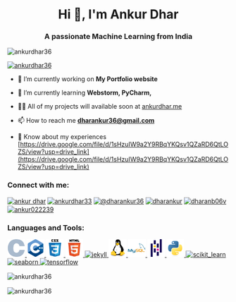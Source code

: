 <h1 align="center">Hi 👋, I'm Ankur Dhar</h1>
<h3 align="center">A passionate Machine Learning from India</h3>

<p align="left"> <img src="https://komarev.com/ghpvc/?username=ankurdhar36&label=Profile%20views&color=0e75b6&style=flat" alt="ankurdhar36" /> </p>

<p align="left"> <a href="https://github.com/ryo-ma/github-profile-trophy"><img src="https://github-profile-trophy.vercel.app/?username=ankurdhar36" alt="ankurdhar36" /></a> </p>

- 🔭 I’m currently working on **My Portfolio website**

- 🌱 I’m currently learning **Webstorm, PyCharm,**

- 👨‍💻 All of my projects will available soon at [ankurdhar.me](ankurdhar.me)

- 📫 How to reach me **dharankur36@gmail.com**

- 📄 Know about my experiences [https://drive.google.com/file/d/1sHzuIW9a2Y9RBqYKQsv1QZaRD6QtLOZS/view?usp=drive_link](https://drive.google.com/file/d/1sHzuIW9a2Y9RBqYKQsv1QZaRD6QtLOZS/view?usp=drive_link)

<h3 align="left">Connect with me:</h3>
<p align="left">
<a href="https://linkedin.com/in/ankur dhar" target="blank"><img align="center" src="https://raw.githubusercontent.com/rahuldkjain/github-profile-readme-generator/master/src/images/icons/Social/linked-in-alt.svg" alt="ankur dhar" height="30" width="40" /></a>
<a href="https://instagram.com/ankurdhar33" target="blank"><img align="center" src="https://raw.githubusercontent.com/rahuldkjain/github-profile-readme-generator/master/src/images/icons/Social/instagram.svg" alt="ankurdhar33" height="30" width="40" /></a>
<a href="https://www.hackerrank.com/@dharankur36" target="blank"><img align="center" src="https://raw.githubusercontent.com/rahuldkjain/github-profile-readme-generator/master/src/images/icons/Social/hackerrank.svg" alt="@dharankur36" height="30" width="40" /></a>
<a href="https://www.leetcode.com/dharankur" target="blank"><img align="center" src="https://raw.githubusercontent.com/rahuldkjain/github-profile-readme-generator/master/src/images/icons/Social/leet-code.svg" alt="dharankur" height="30" width="40" /></a>
<a href="https://auth.geeksforgeeks.org/user/dharanb06v" target="blank"><img align="center" src="https://raw.githubusercontent.com/rahuldkjain/github-profile-readme-generator/master/src/images/icons/Social/geeks-for-geeks.svg" alt="dharanb06v" height="30" width="40" /></a>
<a href="https://discord.gg/ankur022239" target="blank"><img align="center" src="https://raw.githubusercontent.com/rahuldkjain/github-profile-readme-generator/master/src/images/icons/Social/discord.svg" alt="ankur022239" height="30" width="40" /></a>
</p>

<h3 align="left">Languages and Tools:</h3>
<p align="left"> <a href="https://www.cprogramming.com/" target="_blank" rel="noreferrer"> <img src="https://raw.githubusercontent.com/devicons/devicon/master/icons/c/c-original.svg" alt="c" width="40" height="40"/> </a> <a href="https://www.w3schools.com/cpp/" target="_blank" rel="noreferrer"> <img src="https://raw.githubusercontent.com/devicons/devicon/master/icons/cplusplus/cplusplus-original.svg" alt="cplusplus" width="40" height="40"/> </a> <a href="https://www.w3schools.com/css/" target="_blank" rel="noreferrer"> <img src="https://raw.githubusercontent.com/devicons/devicon/master/icons/css3/css3-original-wordmark.svg" alt="css3" width="40" height="40"/> </a> <a href="https://www.w3.org/html/" target="_blank" rel="noreferrer"> <img src="https://raw.githubusercontent.com/devicons/devicon/master/icons/html5/html5-original-wordmark.svg" alt="html5" width="40" height="40"/> </a> <a href="https://jekyllrb.com/" target="_blank" rel="noreferrer"> <img src="https://www.vectorlogo.zone/logos/jekyllrb/jekyllrb-icon.svg" alt="jekyll" width="40" height="40"/> </a> <a href="https://www.linux.org/" target="_blank" rel="noreferrer"> <img src="https://raw.githubusercontent.com/devicons/devicon/master/icons/linux/linux-original.svg" alt="linux" width="40" height="40"/> </a> <a href="https://www.mysql.com/" target="_blank" rel="noreferrer"> <img src="https://raw.githubusercontent.com/devicons/devicon/master/icons/mysql/mysql-original-wordmark.svg" alt="mysql" width="40" height="40"/> </a> <a href="https://pandas.pydata.org/" target="_blank" rel="noreferrer"> <img src="https://raw.githubusercontent.com/devicons/devicon/2ae2a900d2f041da66e950e4d48052658d850630/icons/pandas/pandas-original.svg" alt="pandas" width="40" height="40"/> </a> <a href="https://www.python.org" target="_blank" rel="noreferrer"> <img src="https://raw.githubusercontent.com/devicons/devicon/master/icons/python/python-original.svg" alt="python" width="40" height="40"/> </a> <a href="https://scikit-learn.org/" target="_blank" rel="noreferrer"> <img src="https://upload.wikimedia.org/wikipedia/commons/0/05/Scikit_learn_logo_small.svg" alt="scikit_learn" width="40" height="40"/> </a> <a href="https://seaborn.pydata.org/" target="_blank" rel="noreferrer"> <img src="https://seaborn.pydata.org/_images/logo-mark-lightbg.svg" alt="seaborn" width="40" height="40"/> </a> <a href="https://www.tensorflow.org" target="_blank" rel="noreferrer"> <img src="https://www.vectorlogo.zone/logos/tensorflow/tensorflow-icon.svg" alt="tensorflow" width="40" height="40"/> </a> </p>

<p><img align="center" src="https://github-readme-stats.vercel.app/api/top-langs?username=ankurdhar36&show_icons=true&locale=en&layout=compact" alt="ankurdhar36" /></p>

<p><img align="center" src="https://github-readme-streak-stats.herokuapp.com/?user=ankurdhar36&" alt="ankurdhar36" /></p>

